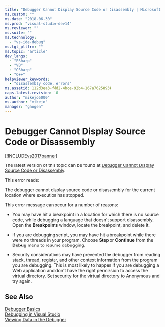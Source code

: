 ```yaml
---
title: "Debugger Cannot Display Source Code or Disassembly | Microsoft Docs"
ms.custom: ""
ms.date: "2018-06-30"
ms.prod: "visual-studio-dev14"
ms.reviewer: ""
ms.suite: ""
ms.technology: 
  - "vs-ide-debug"
ms.tgt_pltfrm: ""
ms.topic: "article"
dev_langs: 
  - "FSharp"
  - "VB"
  - "CSharp"
  - "C++"
helpviewer_keywords: 
  - "disassembly code, errors"
ms.assetid: 112d3ea3-fdd2-4bce-92b4-167a76258934
caps.latest.revision: 10
author: "mikejo5000"
ms.author: "mikejo"
manager: "ghogen"
---
```

# Debugger Cannot Display Source Code or Disassembly
[!INCLUDE[vs2017banner](../includes/vs2017banner.md)]

The latest version of this topic can be found at [Debugger Cannot Display Source Code or Disassembly](https://docs.microsoft.com/visualstudio/debugger/debugger-cannot-display-source-code-or-disassembly).  
  
This error reads:  
  
 The debugger cannot display source code or disassembly for the current location where execution has stopped.  
  
 This error message can occur for a number of reasons:  
  
-   You may have hit a breakpoint in a location for which there is no source code, while debugging a language that doesn't support disassembly. Open the **Breakpoints** window, locate the breakpoint, and delete it.  
  
-   If you are debugging script, you may have hit a breakpoint while there were no threads in your program. Choose **Step** or **Continue** from the **Debug** menu to resume debugging.  
  
-   Security considerations may have prevented the debugger from reading stack, thread, register, and other context information from the program you are debugging. This is most likely to happen if you are debugging a Web application and don't have the right permission to access the virtual directory. Set security for the virtual directory to Anonymous and try again.  
  
## See Also  
 [Debugger Basics](../debugger/debugger-basics.md)   
 [Debugging in Visual Studio](../debugger/debugging-in-visual-studio.md)   
 [Viewing Data in the Debugger](../debugger/viewing-data-in-the-debugger.md)



